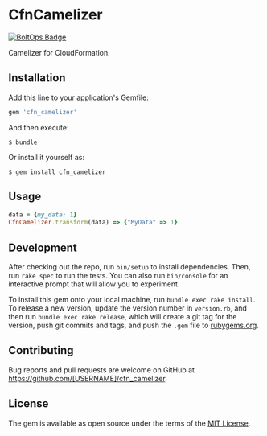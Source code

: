 # CfnCamelizer

[![BoltOps Badge](https://img.boltops.com/boltops/badges/boltops-badge.png)](https://www.boltops.com)

Camelizer for CloudFormation.

## Installation

Add this line to your application's Gemfile:

```ruby
gem 'cfn_camelizer'
```

And then execute:

    $ bundle

Or install it yourself as:

    $ gem install cfn_camelizer

## Usage

```ruby
data = {my_data: 1}
CfnCamelizer.transform(data) => {"MyData" => 1}
```

## Development

After checking out the repo, run `bin/setup` to install dependencies. Then, run `rake spec` to run the tests. You can also run `bin/console` for an interactive prompt that will allow you to experiment.

To install this gem onto your local machine, run `bundle exec rake install`. To release a new version, update the version number in `version.rb`, and then run `bundle exec rake release`, which will create a git tag for the version, push git commits and tags, and push the `.gem` file to [rubygems.org](https://rubygems.org).

## Contributing

Bug reports and pull requests are welcome on GitHub at https://github.com/[USERNAME]/cfn_camelizer.

## License

The gem is available as open source under the terms of the [MIT License](https://opensource.org/licenses/MIT).
